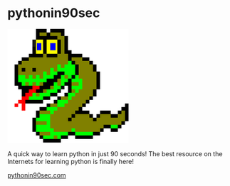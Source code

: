 # pythonin90sec

![python](assets/images/python_eyes_middle.png)

A quick way to learn python in just 90 seconds!
The best resource on the Internets for learning python is finally here!

[pythonin90sec.com](https://www.pythonin90sec.com/)
